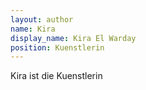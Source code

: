 ```yaml
---
layout: author
name: Kira
display_name: Kira El Warday
position: Kuenstlerin
---
```

K﻿ira ist die Kuenstlerin